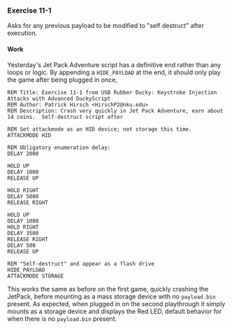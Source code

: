 ### Exercise 11-1
Asks for any previous payload to be modified to "self destruct" after execution.
#### Work
Yesterday's Jet Pack Adventure script has a definitive end rather than any loops or logic.  By appending a `HIDE_PAYLOAD` at the end, it should only play the game after being plugged in once, 
```DuckyScript
REM Title: Exercise 11-1 from USB Rubber Ducky: Keystroke Injection Attacks with Advanced DuckyScript
REM Author: Patrick Hirsch <HirschP2@nku.edu>
REM Description: Crash very quickly in Jet Pack Adventure, earn about 14 coins.  Self-destruct script after

REM Set attackmode as an HID device; not storage this time.
ATTACKMODE HID

REM Obligatory enumeration delay:
DELAY 2000

HOLD UP
DELAY 1000
RELEASE UP

HOLD RIGHT
DELAY 5000
RELEASE RIGHT

HOLD UP
DELAY 1000
HOLD RIGHT
DELAY 3500
RELEASE RIGHT
DELAY 500
RELEASE UP

REM "Self-destruct" and appear as a flash drive
HIDE_PAYLOAD
ATTACKMODE STORAGE
```
This works the same as before on the first game, quickly crashing the JetPack, before mounting as a mass storage device with no `payload.bin` present.  As expected, when plugged in on the second playthrough it simply mounts as a storage device and displays the Red LED, default behavior for when there is no `payload.bin` present.